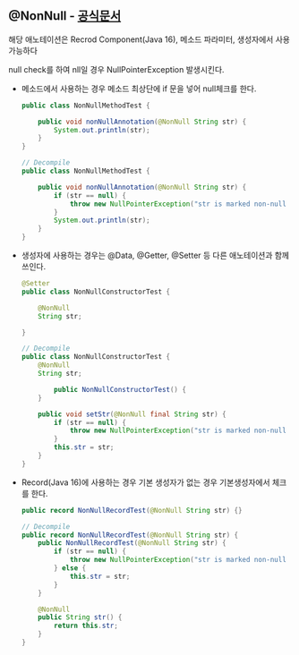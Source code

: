## @NonNull - [공식문서](https://projectlombok.org/features/NonNull)

해당 애노테이션은 Recrod Component(Java 16), 메소드 파라미터, 생성자에서 사용가능하다

null check를 하여 nll일 경우 NullPointerException 발생시킨다.

- 메소드에서 사용하는 경우 메소드 최상단에 if 문을 넣어 null체크를 한다.

    ```java
    public class NonNullMethodTest {
    
        public void nonNullAnnotation(@NonNull String str) {
            System.out.println(str);
        }
    }
    ```

    ```java
    // Decompile
    public class NonNullMethodTest {
    
        public void nonNullAnnotation(@NonNull String str) {
            if (str == null) {
                throw new NullPointerException("str is marked non-null but is null");
            }
            System.out.println(str);
        }
    }
    ```


- 생성자에 사용하는 경우는 @Data, @Getter, @Setter 등 다른 애노테이션과 함께 쓰인다.

    ```java
    @Setter
    public class NonNullConstructorTest {
    
        @NonNull
        String str;
    
    }
    ```

    ```java
    // Decompile
    public class NonNullConstructorTest {
        @NonNull
        String str;
    
    		public NonNullConstructorTest() {
        }
    
        public void setStr(@NonNull final String str) {
            if (str == null) {
                throw new NullPointerException("str is marked non-null but is null");
            }
            this.str = str;
        }
    }
    ```

- Record(Java 16)에 사용하는 경우 기본 생성자가 없는 경우 기본생성자에서 체크를 한다.

    ```java
    public record NonNullRecordTest(@NonNull String str) {}
    ```

    ```java
    // Decompile
    public record NonNullRecordTest(@NonNull String str) {
        public NonNullRecordTest(@NonNull String str) {
            if (str == null) {
                throw new NullPointerException("str is marked non-null but is null");
            } else {
                this.str = str;
            }
        }
    
        @NonNull
        public String str() {
            return this.str;
        }
    }
    ```